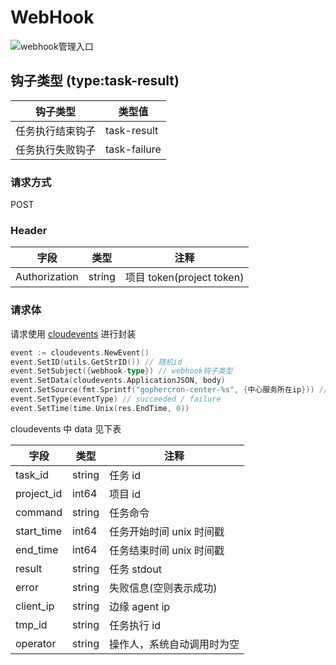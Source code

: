 # WebHook

![webhook管理入口]('/webhook管理入口.jpg')

## 钩子类型 (type:task-result)

| 钩子类型         | 类型值       |
| ---------------- | ------------ |
| 任务执行结束钩子 | task-result  |
| 任务执行失败钩子 | task-failure |

### 请求方式

POST

### Header

| 字段          | 类型   | 注释                      |
| ------------- | ------ | ------------------------- |
| Authorization | string | 项目 token(project token) |

### 请求体

请求使用 [cloudevents](https://github.com/cloudevents/sdk-go) 进行封装

```go
event := cloudevents.NewEvent()
event.SetID(utils.GetStrID()) // 随机id
event.SetSubject({webhook-type}) // webhook钩子类型
event.SetData(cloudevents.ApplicationJSON, body)
event.SetSource(fmt.Sprintf("gophercron-center-%s", {中心服务所在ip})) // gopehrcron-center-{中心服务所在ip}
event.SetType(eventType) // succeeded / failure
event.SetTime(time.Unix(res.EndTime, 0))
```

cloudevents 中 data 见下表

| 字段       | 类型   | 注释                       |
| ---------- | ------ | -------------------------- |
| task_id    | string | 任务 id                    |
| project_id | int64  | 项目 id                    |
| command    | string | 任务命令                   |
| start_time | int64  | 任务开始时间 unix 时间戳   |
| end_time   | int64  | 任务结束时间 unix 时间戳   |
| result     | string | 任务 stdout                |
| error      | string | 失败信息(空则表示成功)     |
| client_ip  | string | 边缘 agent ip              |
| tmp_id     | string | 任务执行 id                |
| operator   | string | 操作人，系统自动调用时为空 |
